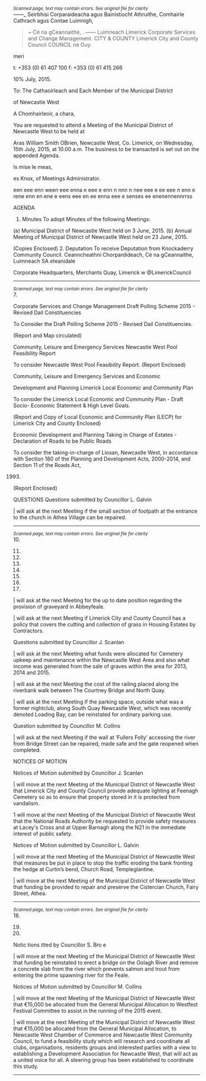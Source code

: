 *<small>Scanned page, text may contain errors. See original file for clarity</small>*  
_—_—_ Seirbhisi Corparaideacha agus Bainistiocht Athruithe,
Comhairle Cathrach agus Contae Luimnigh,

> ~ Cé na gCeannaithe,
. —— Luimneach
Limerick Corporate Services and Change Management.
CITY & COUNTY Limerick City and County Council
COUNCIL ne Guy.

meri

t: +353 (0) 61 407 100
f: +353 (0) 61 415 266

10% July, 2015.

To: The Cathaoirleach and Each Member of the Municipal District

of Newcastle West

A Chomhairleoir, a chara,

You are requested to attend a Meeting of the Municipal District of Newcastle West to be held at

Aras William Smith OBrien, Newcastle West, Co. Limerick, on Wednesday, 15th July, 2015, at
10.00 a.m. The business to be transacted is set out on the appended Agenda.

Is mise le meas,

es Knox, of
Meetings Administrator.

een eee enn ween eee enna e eee e enn n nnn n nee eee e ee eee n enn e rene enn en ene e eens eee en ee enna eee e senses ee enenennennrrss

AGENDA

1. Minutes
To adopt Minutes of the following Meetings:

(a) Municipal District of Newcastle West held on 3 June, 2015.
(b) Annual Meeting of Municipal District of Newcastle West held on 23 June, 2015.

(Copies Enclosed)
2. Deputation
To receive Deputation from Knockaderry Community Council.
Ceanncheathni Chorpardideach, Cé na gCeannaithe, Luimneach SA eteanidale

Corporate Headquarters, Merchants Quay, Limerick w @LimerickCouncil

---
*<small>Scanned page, text may contain errors. See original file for clarity</small>*  
7.

Corporate Services and Change Management
Draft Polling Scheme 2015 - Revised Dail Constituencies

To Consider the Draft Polling Scheme 2015 - Revised Dail Constituencies.

(Report and Map circulated)

Community, Leisure and Emergency Services
Newcastle West Pool Feasibility Report

To consider Newcastle West Pool Feasibility Report.
(Report Enclosed)

Community, Leisure and Emergency Services and Economic

Development and Planning
Limerick Local Economic and Community Plan

To consider the Limerick Local Economic and Community Plan - Draft Socio- Economic
Statement & High Level Goals.

(Report and Copy of Local Economic and Community Plan
(LECP) for Limerick City and County Enclosed)

Economic Development and Planning
Taking in Charge of Estates - Declaration of Roads to be Public Roads

To consider the taking-in-charge of Liosan, Newcastle West, in accordance with Section
180 of the Planning and Development Acts, 2000-2014, and Section 11 of the Roads Act,

1993.
(Report Enclosed)

QUESTIONS
Questions submitted by Councillor L. Galvin

| will ask at the next Meeting if the small section of footpath at the entrance to the church
in Athea Village can be repaired.

---
*<small>Scanned page, text may contain errors. See original file for clarity</small>*  
10.

11.

12.

13.

14.

15.

16.

17.

| will ask at the next Meeting for the up to date position regarding the provision of
graveyard in Abbeyfeale.

| will ask at the next Meeting if Limerick City and County Council has a policy that covers
the cutting and collection of grass in Housing Estates by Contractors.

Questions submitted by Councillor J. Scanlan

| will ask at the next Meeting what funds were allocated for Cemetery upkeep and
maintenance within the Newcastle West Area and also what income was generated from
the sale of graves within the area for 2013, 2014 and 2015.

| will ask at the next Meeting the cost of the railing placed along the riverbank walk
between The Courtney Bridge and North Quay.

| will ask at the next Meeting if the parking space, outside what was a former nightclub,
along South Quay Newcastle West, which was recently denoted Loading Bay, can be
reinstated for ordinary parking use.

Question submitted by Councillor M. Collins

| will ask at the next Meeting if the wall at ‘Fullers Folly’ accessing the river from Bridge
Street can be repaired, made safe and the gate reopened when completed.

NOTICES OF MOTION

Notices of Motion submitted by Councillor J. Scanlan

| will move at the next Meeting of the Municipal District of Newcastle West that Limerick
City and County Council provide adequate lighting at Feenagh Cemetery so as to ensure
that property stored in it is protected from vandalism.

1 will move at the next Meeting of the Municipal District of Newcastle West that the
National Roads Authority be requested to provide safety measures at Lacey's Cross and
at Upper Barnagh along the N21 in the immediate interest of public safety.

Notices of Motion submitted by Councillor L. Galvin

| will move at the next Meeting of the Municipal District of Newcastle West that measures
be put in place to stop the traffic eroding the bank fronting the hedge at Curtin’s bend,
Church Road, Templeglantine.

| will move at the next Meeting of the Municipal District of Newcastle West that funding be
provided to repair and preserve the Cistercian Church, Fairy Street, Athea.

---
*<small>Scanned page, text may contain errors. See original file for clarity</small>*  
18.

19.

20.

Notic tions itted by Councillor S. Bro e

| will move at the next Meeting of the Municipal District of Newcastle West that funding be
reinstated to erect a bridge on the Oolagh River and remove a concrete slab from the
river which prevents salmon and trout from entering the prime spawning river for the
Feale.

Notices of Motion submitted by Councillor M. Collins

| will move at the next Meeting of the Municipal District of Newcastle West that €15,000
be allocated from the General Municipal Allocation to Westfest Festival Committee to
assist in the running of the 2015 event.

| will move at the next Meeting of the Municipal District of Newcastle West that €15,000
be allocated from the General Municipal Allocation, to Newcastle West Chamber of
Commerce and Newcastle West Community Council, to fund a feasibility study which will
research and coordinate all clubs, organisations, residents groups and interested parties
with a view to establishing a Development Association for Newcastle West, that will act
as a united voice for all. A steering group has been established to coordinate this study.

---

